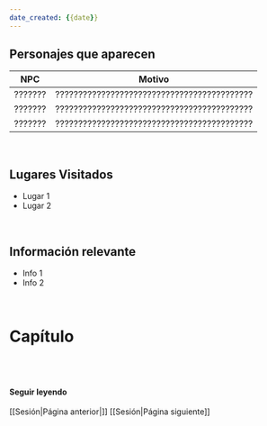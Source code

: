 ```yaml
---
date_created: {{date}}
---
```




## Personajes que aparecen

|   NPC   |                   Motivo                   | 
|---------|--------------------------------------------| 
| ??????? | ???????????????????????????????????????????| 
| ??????? | ???????????????????????????????????????????|
| ??????? | ???????????????????????????????????????????|

<br>

## Lugares Visitados
- Lugar 1
- Lugar 2

<br>

## Información relevante
- Info 1 
- Info 2


<br>

# Capítulo 



<br>

<br>

#### Seguir leyendo

[[Sesión|Página anterior|]]
[[Sesión|Página siguiente]]

